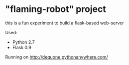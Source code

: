 "flaming-robot" project
=============

this is a fun experiment to build a flask-based web-server 

Used:

- Python 2.7
- Flask 0.9

Running on http://dequone.pythonanywhere.com/
